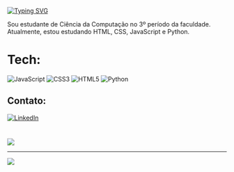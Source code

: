 
[![Typing SVG](https://readme-typing-svg.herokuapp.com/?color=F73BE0&size=35&center=true&vCenter=true&width=1000&lines=Olá,+Meu+Nome+é+Laura...;Seja+bem+vindo!;+:%29)](https://git.io/typing-svg)


Sou estudante de Ciência da Computação no 3º período da faculdade. Atualmente, estou estudando HTML, CSS, JavaScript e Python.


# Tech:
![JavaScript](https://img.shields.io/badge/javascript-%23323330.svg?style=flat&logo=javascript&logoColor=%23F7DF1E) ![CSS3](https://img.shields.io/badge/css3-%231572B6.svg?style=flat&logo=css3&logoColor=white) ![HTML5](https://img.shields.io/badge/html5-%23E34F26.svg?style=flat&logo=html5&logoColor=white) ![Python](https://img.shields.io/badge/python-3670A0?style=flat&logo=python&logoColor=ffdd54)

## Contato:
[![LinkedIn](https://img.shields.io/badge/LinkedIn-%230077B5.svg?logo=linkedin&logoColor=white)](https://linkedin.com/in/https://www.linkedin.com/in/lauracamilaleite/) 

# 
![](https://github-readme-stats.vercel.app/api/top-langs/?username=Lauragpse&theme=buefy&hide_border=false&include_all_commits=false&count_private=false&layout=compact)

<!-- Proudly created with GPRM ( https://gprm.itsvg.in ) -->
---
[![](https://visitcount.itsvg.in/api?id=Lauragpse&icon=7&color=11)](https://visitcount.itsvg.in)


<!---
Lauragpse/Lauragpse is a ✨ special ✨ repository because its `README.md` (this file) appears on your GitHub profile.
You can click the Preview link to take a look at your changes.
--->
